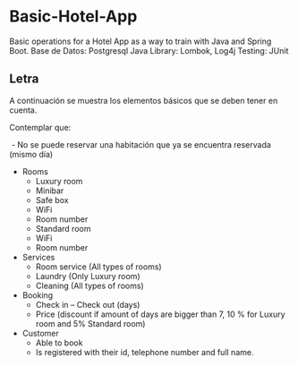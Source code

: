 # Basic-Hotel-App
Basic operations for a Hotel App as a way to train with Java and Spring Boot.
Base de Datos: Postgresql
Java Library: Lombok, Log4j
Testing: JUnit

## Letra

A continuación se muestra los elementos básicos que se deben tener en cuenta.

Contemplar que:

 - No se puede reservar una habitación que ya se encuentra reservada (mismo día) 
 - Rooms
    - Luxury room 
    - Minibar
    - Safe box
    - WiFi
    - Room number
    - Standard room 
    - WiFi
    - Room number 
 - Services
    - Room service (All types of rooms)
    - Laundry (Only Luxury room)
    - Cleaning (All types of rooms) 
 - Booking
    - Check in – Check out (days)
    - Price (discount if amount of days are bigger than 7, 10 % for Luxury room and 5% Standard room)
 - Customer
    - Able to book
    - Is registered with their id, telephone number and full name.
